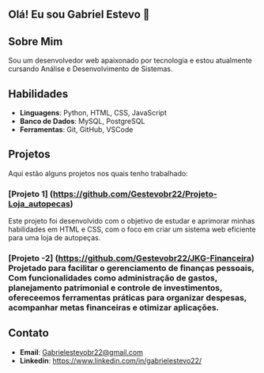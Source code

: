 ## Olá! Eu sou Gabriel Estevo 👋

## Sobre Mim
Sou um desenvolvedor web apaixonado por tecnologia e estou atualmente cursando Análise e Desenvolvimento de Sistemas.

## Habilidades
- **Linguagens**: Python, HTML, CSS, JavaScript
- **Banco de Dados**: MySQL, PostgreSQL
- **Ferramentas**: Git, GitHub, VSCode

## Projetos
Aqui estão alguns projetos nos quais tenho trabalhado:

### [Projeto 1] (https://github.com/Gestevobr22/Projeto-Loja_autopecas)
Este projeto foi desenvolvido com o objetivo de estudar e aprimorar minhas habilidades em HTML e CSS, com o foco em criar um sistema web eficiente para uma loja de autopeças.

### [Projeto -2] (https://github.com/Gestevobr22/JKG-Financeira) Projetado para facilitar o gerenciamento de finanças pessoais, Com funcionalidades como administração de gastos, planejamento patrimonial e controle de investimentos, ofereceemos ferramentas práticas para organizar despesas, acompanhar metas financeiras e otimizar aplicações.

## Contato
- **Email**: [Gabrielestevobr22@gmail.com](mailto:gabrielestevobr22@gmail.com)
- **Linkedin**: https://www.linkedin.com/in/gabrielestevo22/
